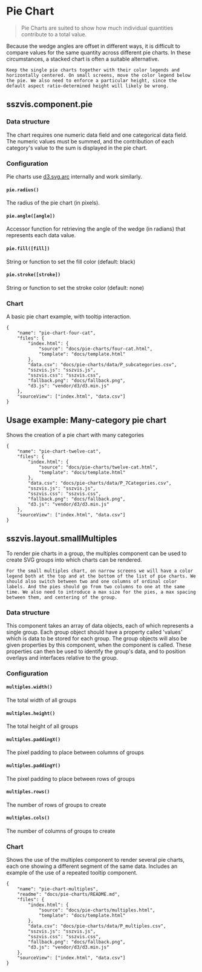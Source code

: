 # Pie Chart

> Pie Charts are suited to show how much individual quantities contribute to a total value.

Because the wedge angles are offset in different ways, it is difficult to compare values for the same quantity across different pie charts. In these circumstances, a stacked chart is often a suitable alternative.

```hint
Keep the single pie charts together with their color legends and horizontally centered. On small screens, move the color legend below the pie. We also need to enforce a particular height, since the default aspect ratio-determined height will likely be wrong.
```

## sszvis.component.pie

### Data structure

The chart requires one numeric data field and one categorical data field. The numeric values must be summed, and the contribution of each category's value to the sum is displayed in the pie chart.

### Configuration

Pie charts use [d3.svg.arc](https://github.com/mbostock/d3/wiki/SVG-Shapes#arc) internally and work similarly.

#### `pie.radius()`

The radius of the pie chart (in pixels).

#### `pie.angle([angle])`

Accessor function for retrieving the angle of the wedge (in radians) that represents each data value.

#### `pie.fill([fill])`

String or function to set the fill color (default: black)

#### `pie.stroke([stroke])`

String or function to set the stroke color (default: none)

### Chart

A basic pie chart example, with tooltip interaction.

```project
{
    "name": "pie-chart-four-cat",
    "files": {
        "index.html": {
            "source": "docs/pie-charts/four-cat.html",
            "template": "docs/template.html"
        },
        "data.csv": "docs/pie-charts/data/P_subcategories.csv",
        "sszvis.js": "sszvis.js",
        "sszvis.css": "sszvis.css",
        "fallback.png": "docs/fallback.png",
        "d3.js": "vendor/d3/d3.min.js"
    },
    "sourceView": ["index.html", "data.csv"]
}
```

## Usage example: Many-category pie chart

Shows the creation of a pie chart with many categories

```project
{
    "name": "pie-chart-twelve-cat",
    "files": {
        "index.html": {
            "source": "docs/pie-charts/twelve-cat.html",
            "template": "docs/template.html"
        },
        "data.csv": "docs/pie-charts/data/P_7Categories.csv",
        "sszvis.js": "sszvis.js",
        "sszvis.css": "sszvis.css",
        "fallback.png": "docs/fallback.png",
        "d3.js": "vendor/d3/d3.min.js"
    },
    "sourceView": ["index.html", "data.csv"]
}
```


## sszvis.layout.smallMultiples

To render pie charts in a group, the multiples component can be used to create SVG groups into which charts can be rendered.

```hint
For the small multiples chart, on narrow screens we will have a color legend both at the top and at the bottom of the list of pie charts. We should also switch between two and one columns of ordinal color labels. And the pies should go from two columns to one at the same time. We also need to introduce a max size for the pies, a max spacing between them, and centering of the group.
```

### Data structure

This component takes an array of data objects, each of which represents a single group. Each group object should have a property called 'values' which is data to be stored for each group. The group objects will also be given properties by this component, when the component is called. These properties can then be used to identify the group's data, and to position overlays and interfaces relative to the group.

### Configuration

#### `multiples.width()`

The total width of all groups

#### `multiples.height()`

The total height of all groups

#### `multiples.paddingX()`

The pixel padding to place between columns of groups

#### `multiples.paddingY()`

The pixel padding to place between rows of groups

#### `multiples.rows()`

The number of rows of groups to create

#### `multiples.cols()`

The number of columns of groups to create

### Chart

Shows the use of the multiples component to render several pie charts, each one showing a different segment of the same data. Includes an example of the use of a repeated tooltip component.

```project
{
    "name": "pie-chart-multiples",
    "readme": "docs/pie-charts/README.md",
    "files": {
        "index.html": {
            "source": "docs/pie-charts/multiples.html",
            "template": "docs/template.html"
        },
        "data.csv": "docs/pie-charts/data/P_multiples.csv",
        "sszvis.js": "sszvis.js",
        "sszvis.css": "sszvis.css",
        "fallback.png": "docs/fallback.png",
        "d3.js": "vendor/d3/d3.min.js"
    },
    "sourceView": ["index.html", "data.csv"]
}
```
